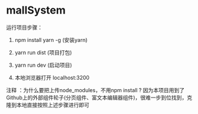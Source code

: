 # mallSystem
运行项目步骤：

1. npm install yarn -g  (安装yarn)

2. yarn run dist (项目打包)

3. yarn run dev  (启动项目)

4. 本地浏览器打开 localhost:3200

注释 ：为什么要把上传node_modules，不用npm install ?
因为本项目用到了Github上的外部组件轮子(分页组件、富文本编辑器组件)，很难一步到位找到，克隆到本地直接按照上述步骤进行即可
